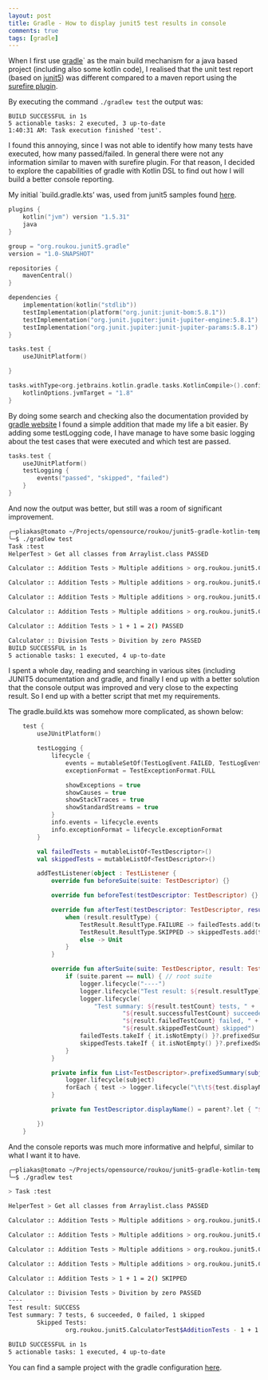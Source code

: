 ```yaml
---
layout: post
title: Gradle - How to display junit5 test results in console
comments: true
tags: [gradle]
---
```


When I first use [gradle](http://gradle.org)` as the main build mechanism for a java based project (including also some kotlin code), I realised that the unit test report (based on [junit5](https://junit.org/junit5/)) was different compared to a maven report using the [surefire plugin](https://maven.apache.org/surefire/maven-surefire-plugin/). 

By executing the command `./gradlew test` the output was:

~~~
BUILD SUCCESSFUL in 1s
5 actionable tasks: 2 executed, 3 up-to-date
1:40:31 AM: Task execution finished 'test'.
~~~

I found this annoying, since I was not able to identify how many tests have executed, how many passed/failed. In general there were not any information similar to maven with surefire plugin. For that reason, I decided to explore the capabilities of gradle with Kotlin DSL to find out how I will build a better console reporting. 

My initial `build.gradle.kts’ was, used from junit5 samples found [here](https://github.com/junit-team/junit5-samples/tree/main/junit5-jupiter-starter-gradle-kotlin).

~~~kotlin
plugins {
    kotlin("jvm") version "1.5.31"
    java
}

group = "org.roukou.junit5.gradle"
version = "1.0-SNAPSHOT"

repositories {
    mavenCentral()
}

dependencies {
    implementation(kotlin("stdlib"))
    testImplementation(platform("org.junit:junit-bom:5.8.1"))
    testImplementation("org.junit.jupiter:junit-jupiter-engine:5.8.1")
    testImplementation("org.junit.jupiter:junit-jupiter-params:5.8.1")
}

tasks.test {
    useJUnitPlatform()

}

tasks.withType<org.jetbrains.kotlin.gradle.tasks.KotlinCompile>().configureEach {
    kotlinOptions.jvmTarget = "1.8"
}
~~~

By doing some search and checking also the documentation provided by [gradle website](https://docs.gradle.org/current/userguide/java_testing.html#using_junit5) I found a simple addition that made my life a bit easier. By adding some testLogging code, I have manage to have some basic logging about the  test cases that were executed and which test are passed. 

~~~kotlin
tasks.test {
    useJUnitPlatform()
    testLogging {
        events("passed", "skipped", "failed")
    }
}
~~~

And now the output was better, but still was a room of significant improvement. 
~~~sh
╭─pliakas@tomato ~/Projects/opensource/roukou/junit5-gradle-kotlin-template 
╰─$ ./gradlew test
Task :test
HelperTest > Get all classes from Arraylist.class PASSED

Calculator :: Addition Tests > Multiple additions > org.roukou.junit5.CalculatorTest$AdditionTests.add(int, int, int)[1] PASSED

Calculator :: Addition Tests > Multiple additions > org.roukou.junit5.CalculatorTest$AdditionTests.add(int, int, int)[2] PASSED

Calculator :: Addition Tests > Multiple additions > org.roukou.junit5.CalculatorTest$AdditionTests.add(int, int, int)[3] PASSED

Calculator :: Addition Tests > Multiple additions > org.roukou.junit5.CalculatorTest$AdditionTests.add(int, int, int)[4] PASSED

Calculator :: Addition Tests > 1 + 1 = 2() PASSED

Calculator :: Division Tests > Divition by zero PASSED
BUILD SUCCESSFUL in 1s
5 actionable tasks: 1 executed, 4 up-to-date
~~~

I spent a whole day, reading and searching in various sites (including JUNIT5 documentation and gradle, and finally I end up with a better solution that the console output was improved and very close to the expecting result. So I end up with a better script that met my requirements. 

The gradle.build.kts was somehow more complicated, as shown below: 

~~~kotlin
    test {
        useJUnitPlatform()

        testLogging {
            lifecycle {
                events = mutableSetOf(TestLogEvent.FAILED, TestLogEvent.PASSED, TestLogEvent.SKIPPED)
                exceptionFormat = TestExceptionFormat.FULL

                showExceptions = true
                showCauses = true
                showStackTraces = true
                showStandardStreams = true
            }
            info.events = lifecycle.events
            info.exceptionFormat = lifecycle.exceptionFormat
        }

        val failedTests = mutableListOf<TestDescriptor>()
        val skippedTests = mutableListOf<TestDescriptor>()

        addTestListener(object : TestListener {
            override fun beforeSuite(suite: TestDescriptor) {}

            override fun beforeTest(testDescriptor: TestDescriptor) {}

            override fun afterTest(testDescriptor: TestDescriptor, result: TestResult) {
                when (result.resultType) {
                    TestResult.ResultType.FAILURE -> failedTests.add(testDescriptor)
                    TestResult.ResultType.SKIPPED -> skippedTests.add(testDescriptor)
                    else -> Unit
                }
            }

            override fun afterSuite(suite: TestDescriptor, result: TestResult) {
                if (suite.parent == null) { // root suite
                    logger.lifecycle("----")
                    logger.lifecycle("Test result: ${result.resultType}")
                    logger.lifecycle(
                        "Test summary: ${result.testCount} tests, " +
                                "${result.successfulTestCount} succeeded, " +
                                "${result.failedTestCount} failed, " +
                                "${result.skippedTestCount} skipped")
                    failedTests.takeIf { it.isNotEmpty() }?.prefixedSummary("\tFailed Tests")
                    skippedTests.takeIf { it.isNotEmpty() }?.prefixedSummary("\tSkipped Tests:")
                }
            }

            private infix fun List<TestDescriptor>.prefixedSummary(subject: String) {
                logger.lifecycle(subject)
                forEach { test -> logger.lifecycle("\t\t${test.displayName()}") }
            }

            private fun TestDescriptor.displayName() = parent?.let { "${it.name} - $name" } ?: "$name"

        })
    }
~~~

And the console reports was much more informative and helpful, similar to what I want it to have. 

~~~sh
╭─pliakas@tomato ~/Projects/opensource/roukou/junit5-gradle-kotlin-template 
╰─$ ./gradlew test

> Task :test

HelperTest > Get all classes from Arraylist.class PASSED

Calculator :: Addition Tests > Multiple additions > org.roukou.junit5.CalculatorTest$AdditionTests.add(int, int, int)[1] PASSED

Calculator :: Addition Tests > Multiple additions > org.roukou.junit5.CalculatorTest$AdditionTests.add(int, int, int)[2] PASSED

Calculator :: Addition Tests > Multiple additions > org.roukou.junit5.CalculatorTest$AdditionTests.add(int, int, int)[3] PASSED

Calculator :: Addition Tests > Multiple additions > org.roukou.junit5.CalculatorTest$AdditionTests.add(int, int, int)[4] PASSED

Calculator :: Addition Tests > 1 + 1 = 2() SKIPPED

Calculator :: Division Tests > Divition by zero PASSED
----
Test result: SUCCESS
Test summary: 7 tests, 6 succeeded, 0 failed, 1 skipped
        Skipped Tests:
                org.roukou.junit5.CalculatorTest$AdditionTests - 1 + 1 = 2()

BUILD SUCCESSFUL in 1s
5 actionable tasks: 1 executed, 4 up-to-date
~~~

You can find a sample project with the gradle configuration [here](https://github.com/pliakas/junit5-gradle-kotlin-template).
